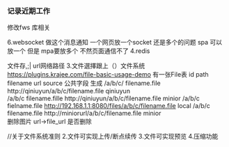 ### 记录近期工作

修改fws 库相关

6.websocket 做这个消息通知 一个网页放一个socket 还是多个的问题  spa 可以放一个 但是 mpa要放多个 不然页面通信不了
4.redis

文件存,;|  url网络路径
3.文件選擇跟上（）文件系统 https://plugins.krajee.com/file-basic-usage-demo
有一张File表
id     path filename               url                          source             公共字段
生成    /a/b/c/   filename.file    http://qiniuyun/a/b/c/filename.file                qiniuyun           
/a/b/c    filename.fille    http://qiniuyun/a/b/c/filename.file                minior
/a/b/c     fielname.file     http://192.168.1.1:8080/files/a/b/c/filename.file  local
/a/b/c     filename.file    http://miniorurl/a/b/c/filename.file               minior                                     
删除图片  url->file_url    是否删除



//关于文件系统准则
2.文件可实现上传/断点续传
3.文件可实现预览
4.压缩功能

